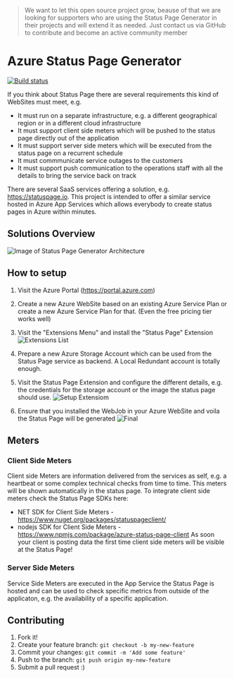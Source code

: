 > We want to let this open source project grow, beause of that we are looking for supporters who are using the Status Page Generator in their projects and will extend it as needed. Just contact us via GitHub to contribute and become an active community member

# Azure Status Page Generator
[![Build status](https://ci.appveyor.com/api/projects/status/nd602nm4y669oijg?svg=true)](https://ci.appveyor.com/project/dei79/azure-status-page)

If you think about Status Page there are several requirements this kind of WebSites must meet, e.g.

* It must run on a separate infrastructure, e.g. a different geographical region or in a different cloud infrastructure
* It must support client side meters which will be pushed to the status page directly out of the application 
* It must support server side meters which will be executed from the status page on a recurrent schedule
* It must commmunicate service outages to the customers 
* It must support push communication to the operations staff with all the details to bring the service back on track

There are several SaaS services offering a solution, e.g. https://statuspage.io. This project is intended to offer a similar service hosted in Azure App Services which allows everybody to create status pages in Azure within minutes.

## Solutions Overview

![Image of Status Page Generator Architecture](https://github.com/dei79/azure-status-page/blob/master/docs/arch-overview.png)

## How to setup

1. Visit the Azure Portal (https://portal.azure.com)

2. Create a new Azure WebSite based on an existing Azure Service Plan or create a new Azure Service Plan for that. (Even the free pricing tier works well) 

3. Visit the "Extensions Menu" and install the "Status Page" Extension
![Extensions List](https://github.com/dei79/azure-status-page/blob/master/docs/extension-installed.png)

4. Prepare a new Azure Storage Account which can be used from the Status Page service as backend. A Local Redundant account is totally enough. 

5. Visit the Status Page Extension and configure the different details, e.g. the credentials for the storage account or the image the status page should use.
![Setup Extensiom](https://github.com/dei79/azure-status-page/blob/master/docs/extension-setup.png)

6. Ensure that you installed the WebJob in your Azure WebSite and voila the Status Page will be generated
![Final](https://github.com/dei79/azure-status-page/blob/master/docs/extension-result.png)

## Meters

### Client Side Meters
Client side Meters are information delivered from the services as self, e.g. a heartbeat or some complex technical checks from time to time. This meters will be shown automatically in the status page. To integrate client side meters check the Status Page SDKs here:
* NET SDK for Client Side Meters - https://www.nuget.org/packages/statuspageclient/
* nodejs SDK for Client Side Meters - https://www.npmjs.com/package/azure-status-page-client
As soon your client is posting data the first time client side meters will be visible at the Status Page!

### Server Side Meters
Service Side Meters are executed in the App Service the Status Page is hosted and can be used to check specific metrics from outside of the applicaton, e.g. the availability of a specific application.

## Contributing

1. Fork it!
2. Create your feature branch: `git checkout -b my-new-feature`
3. Commit your changes: `git commit -m 'Add some feature'`
4. Push to the branch: `git push origin my-new-feature`
5. Submit a pull request :)
